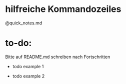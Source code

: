 # hilfreiche Kommandozeiles
@quick_notes.md

# to-do:
Bitte auf README.md schreiben nach Fortschritten

- todo example 1

- todo example 2

